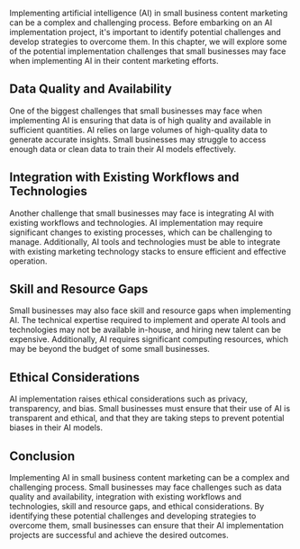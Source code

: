 
Implementing artificial intelligence (AI) in small business content marketing can be a complex and challenging process. Before embarking on an AI implementation project, it's important to identify potential challenges and develop strategies to overcome them. In this chapter, we will explore some of the potential implementation challenges that small businesses may face when implementing AI in their content marketing efforts.

Data Quality and Availability
-----------------------------

One of the biggest challenges that small businesses may face when implementing AI is ensuring that data is of high quality and available in sufficient quantities. AI relies on large volumes of high-quality data to generate accurate insights. Small businesses may struggle to access enough data or clean data to train their AI models effectively.

Integration with Existing Workflows and Technologies
----------------------------------------------------

Another challenge that small businesses may face is integrating AI with existing workflows and technologies. AI implementation may require significant changes to existing processes, which can be challenging to manage. Additionally, AI tools and technologies must be able to integrate with existing marketing technology stacks to ensure efficient and effective operation.

Skill and Resource Gaps
-----------------------

Small businesses may also face skill and resource gaps when implementing AI. The technical expertise required to implement and operate AI tools and technologies may not be available in-house, and hiring new talent can be expensive. Additionally, AI requires significant computing resources, which may be beyond the budget of some small businesses.

Ethical Considerations
----------------------

AI implementation raises ethical considerations such as privacy, transparency, and bias. Small businesses must ensure that their use of AI is transparent and ethical, and that they are taking steps to prevent potential biases in their AI models.

Conclusion
----------

Implementing AI in small business content marketing can be a complex and challenging process. Small businesses may face challenges such as data quality and availability, integration with existing workflows and technologies, skill and resource gaps, and ethical considerations. By identifying these potential challenges and developing strategies to overcome them, small businesses can ensure that their AI implementation projects are successful and achieve the desired outcomes.

